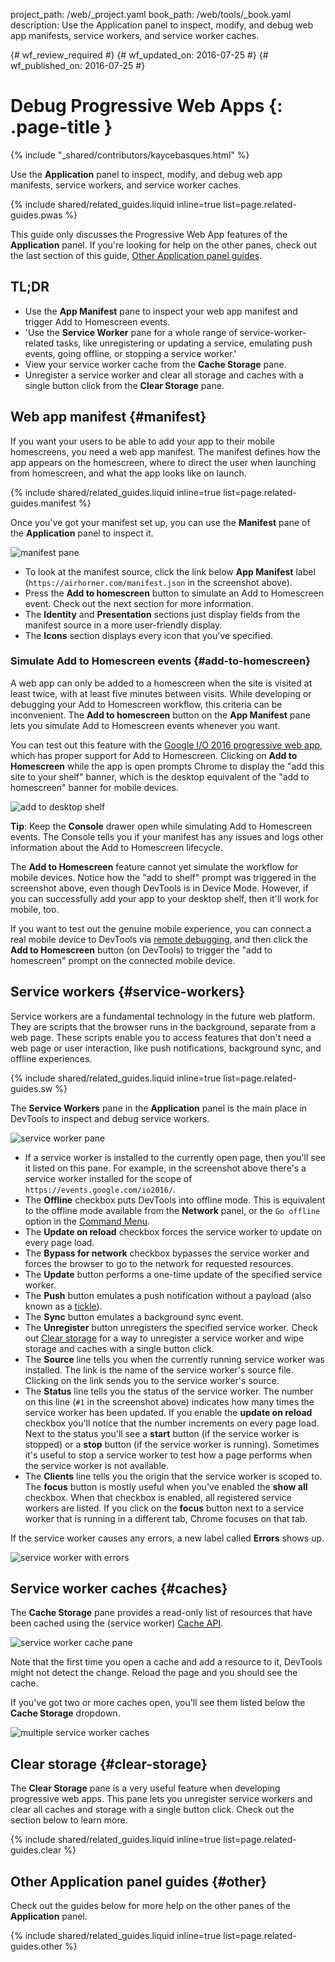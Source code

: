 project_path: /web/_project.yaml
book_path: /web/tools/_book.yaml
description: Use the Application panel to inspect, modify, and debug web app manifests, service workers, and service worker caches.

{# wf_review_required #}
{# wf_updated_on: 2016-07-25 #}
{# wf_published_on: 2016-07-25 #}

# Debug Progressive Web Apps {: .page-title }

{% include "_shared/contributors/kaycebasques.html" %}

Use the <strong>Application</strong> panel to inspect, modify,
and debug web app manifests, service workers, and service worker caches.

{% include shared/related_guides.liquid inline=true list=page.related-guides.pwas %}

This guide only discusses the Progressive Web App features of the
**Application** panel. If you're looking for help on the other panes, check
out the last section of this guide, [Other Application panel
guides](#other).


## TL;DR
- Use the <strong>App Manifest</strong> pane to inspect your web app manifest and trigger Add to Homescreen events.
- 'Use the <strong>Service Worker</strong> pane for a whole range of service-worker-related tasks, like unregistering or updating a service, emulating push events, going offline, or stopping a service worker.'
- View your service worker cache from the <strong>Cache Storage</strong> pane.
- Unregister a service worker and clear all storage and caches with a single button click from the <strong>Clear Storage</strong> pane.


## Web app manifest {#manifest}

If you want your users to be able to add your app to their mobile homescreens,
you need a web app manifest. The manifest defines how the app appears on the
homescreen, where to direct the user when launching from homescreen, and what
the app looks like on launch.

{% include shared/related_guides.liquid inline=true list=page.related-guides.manifest %}

Once you've got your manifest set up, you can use the **Manifest** pane of the
**Application** panel to inspect it.

![manifest pane][manifest]

* To look at the manifest source, click the link below **App Manifest** label
  (`https://airhorner.com/manifest.json` in the screenshot above).
* Press the **Add to homescreen** button to simulate an Add to Homescreen
  event. Check out the next section for more information.
* The **Identity** and **Presentation** sections just display fields from the
  manifest source in a more user-friendly display.
* The **Icons** section displays every icon that you've specified.

[manifest]: /web/tools/chrome-devtools/debug/progressive-web-apps/images/manifest.png

### Simulate Add to Homescreen events {#add-to-homescreen}

A web app can only be added to a homescreen when the site is visited at
least twice, with at least five minutes between visits. While developing or
debugging your Add to Homescreen workflow, this criteria can be inconvenient.
The **Add to homescreen** button on the **App Manifest** pane lets you
simulate Add to Homescreen events whenever you want.

You can test out this feature with the [Google I/O 2016 progressive web
app](https://events.google.com/io2016/), which has proper support for Add to
Homescreen. Clicking on **Add to Homescreen** while the app is open prompts
Chrome to display the "add this site to your shelf" banner, which is the
desktop equivalent of the "add to homescreen" banner for mobile devices.

![add to desktop shelf][shelf]

**Tip**: Keep the **Console** drawer open while simulating Add to Homescreen
events. The Console tells you if your manifest has any issues and logs other
information about the Add to Homescreen lifecycle.

The **Add to Homescreen** feature cannot yet simulate the workflow for mobile
devices. Notice how the "add to shelf" prompt was triggered in the
screenshot above, even though DevTools is in Device Mode. However, if you can
successfully add your app to your desktop shelf, then it'll work for mobile,
too.

If you want to test out the genuine mobile experience, you can
connect a real mobile device to DevTools via [remote debugging][remote
debugging], and then click the **Add to Homescreen** button (on DevTools)
to trigger the "add to homescreen" prompt on the connected mobile device.

[shelf]: /web/tools/chrome-devtools/debug/progressive-web-apps/images/io.png
[remote debugging]: /web/tools/chrome-devtools/debug/remote-debugging/remote-debugging

## Service workers {#service-workers}

Service workers are a fundamental technology in the future web platform. They
are scripts that the browser runs in the background, separate from a web page.
These scripts enable you to access features that don't need a web page or user
interaction, like push notifications, background sync, and offline experiences.

{% include shared/related_guides.liquid inline=true list=page.related-guides.sw %}

The **Service Workers** pane in the **Application** panel is the main place in
DevTools to inspect and debug service workers.

![service worker pane][sw]

* If a service worker is installed to the currently open page, then you'll see
  it listed on this pane. For example, in the screenshot above there's a service
  worker installed for the scope of `https://events.google.com/io2016/`.
* The **Offline** checkbox puts DevTools into offline mode. This is
  equivalent to the offline mode available from the **Network** panel, or
  the `Go offline` option in the [Command Menu][cm].
* The **Update on reload** checkbox forces the service worker to
  update on every page load.
* The **Bypass for network** checkbox bypasses the service worker and forces the
  browser to go to the network for requested resources.
* The **Update** button performs a one-time update of the specified service
  worker.
* The **Push** button emulates a push notification without a payload (also known
  as a [tickle][tickle]).
* The **Sync** button emulates a background sync event.
* The **Unregister** button unregisters the specified service worker. Check out
  [Clear storage](#clear-storage) for a way to unregister a service worker and
  wipe storage and caches with a single button click.
* The **Source** line tells you when the currently running service worker was
  installed. The link is the name of the service worker's source file. Clicking
  on the link sends you to the service worker's source.
* The **Status** line tells you the status of the service worker. The number on
  this line (`#1` in the screenshot above) indicates how many times the service
  worker has been updated. If you enable the **update on reload** checkbox
  you'll notice that the number increments on every page load. Next to the
  status you'll see a **start** button (if the service worker is stopped) or a
  **stop** button (if the service worker is running). Sometimes it's useful to
  stop a service worker to test how a page performs when the service
  worker is not available.
* The **Clients** line tells you the origin that the service worker is scoped
  to. The **focus** button is mostly useful when you've enabled the
  **show all** checkbox. When that checkbox is enabled, all registered service
  workers are listed. If you click on the **focus** button next to a service
  worker that is running in a different tab, Chrome focuses on that tab.

If the service worker causes any errors, a new label called **Errors** shows
up.

![service worker with errors][errors]

[sw]: /web/tools/chrome-devtools/debug/progressive-web-apps/images/sw.png
[cm]: /web/tools/chrome-devtools/settings#command-menu
[tickle]: /web/fundamentals/engage-and-retain/push-notifications/sending-messages?hl=en#ways-to-send
[errors]: /web/tools/chrome-devtools/debug/progressive-web-apps/images/sw-error.png

## Service worker caches {#caches}

The **Cache Storage** pane provides a read-only list of resources that have
been cached using the (service worker) [Cache API][sw-cache].

![service worker cache pane][sw-cache-pane]

Note that the first time you open a cache and add a resource to it, DevTools
might not detect the change. Reload the page and you should see the cache.

If you've got two or more caches open, you'll see them listed below the
**Cache Storage** dropdown.

![multiple service worker caches][multiple-caches]

[sw-cache]: https://developer.mozilla.org/en-US/docs/Web/API/Cache
[sw-cache-pane]: /web/tools/chrome-devtools/debug/progressive-web-apps/images/sw-cache.png
[multiple-caches]: /web/tools/chrome-devtools/debug/progressive-web-apps/images/multiple-caches.png

## Clear storage {#clear-storage}

The **Clear Storage** pane is a very useful feature when
developing progressive web apps. This pane lets you unregister service workers
and clear all caches and storage with a single button click. Check out the
section below to learn more.

{% include shared/related_guides.liquid inline=true list=page.related-guides.clear %}

## Other Application panel guides {#other}

Check out the guides below for more help on the other panes of the
**Application** panel.

{% include shared/related_guides.liquid inline=true list=page.related-guides.other %}
